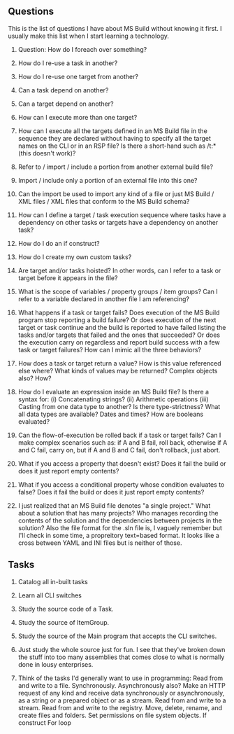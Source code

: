 ## Questions

This is the list of questions I have about MS Build without knowing it first. I usually make this list when I start learning a technology.

1. Question: How do I foreach over something?

2. How do I re-use a task in another?

3. How do I re-use one target from another?

4. Can a task depend on another?

5. Can a target depend on another?

6. How can I execute more than one target?

7. How can I execute all the targets defined in an MS Build file in the sequence they are declared without having to specify all the target names on the CLI or in an RSP file? Is there a short-hand such as /t:* (this doesn't work)?

8. Refer to / import / include a portion from another external build file?

9. Import / include only a portion of an external file into this one?

10. Can the import be used to import any kind of a file or just MS Build / XML files / XML files that conform to the MS Build schema?

11. How can I define a target / task execution sequence where tasks have a dependency on other tasks or targets have a dependency on another task?

12. How do I do an if construct?

13. How do I create my own custom tasks?

14. Are target and/or tasks hoisted? In other words, can I refer to a task or target before it appears in the file?

15. What is the scope of variables / property groups / item groups? Can I refer to a variable declared in another file I am referencing?

16. What happens if a task or target fails? Does execution of the MS Build program stop reporting a build failure? Or does execution of the next target or task continue and the build is reported to have failed listing the tasks and/or targets that failed and the ones that succeeded? Or does the execution carry on regardless and report build success with a few task or target failures? How can I mimic all the three behaviors?

17. How does a task or target return a value? How is this value referenced else where? What kinds of values may be returned? Complex objects also? How?

18. How do I evaluate an expression inside an MS Build file? Is there a syntax for:
(i) Concatenating strings?
(ii) Arithmetic operations
(iii) Casting from one data type to another? Is there type-strictness? What all data types are available? Dates and times? How are booleans evaluated?

19. Can the flow-of-execution be rolled back if a task or target fails? Can I make complex scenarios such as: if A and B fail, roll back, otherwise if A and C fail, carry on, but if A and B and C fail, don't rollback, just abort.

20. What if you access a property that doesn't exist? Does it fail the build or does it just report empty contents?

21. What if you access a conditional property whose condition evaluates to false? Does it fail the build or does it just report empty contents?

22. I just realized that an MS Build file denotes "a single project." What about a solution that has many projects? Who manages recording the contents of the solution and the dependencies between projects in the solution? Also the file format for the .sln file is, I vaguely remember but I'll check in some time, a propreitory text=based format. It looks like a cross between YAML and INI files but is neither of those.


## Tasks

1. Catalog all in-built tasks

2. Learn all CLI switches

3. Study the source code of a Task.

4. Study the source of ItemGroup.

5. Study the source of the Main program that accepts the CLI switches.

6. Just study the whole source just for fun. I see that they've broken down the stuff into too many assemblies that comes close to what is normally done in lousy enterprises.

7. Think of the tasks I'd generally want to use in programming:
Read from and write to a file. Synchronously. Asynchronously also?
Make an HTTP request of any kind and receive data synchronously or asynchronously, as a string or a prepared object or as a stream.
Read from and write to a stream.
Read from and write to the registry.
Move, delete, rename, and create files and folders. Set permissions on file system objects.
If construct 
For loop